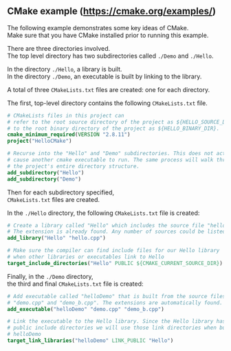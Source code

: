 ## CMake example (https://cmake.org/examples/)

The following example demonstrates some key ideas of CMake.<br>
Make sure that you have CMake installed prior to running this example.

There are three directories involved.<br>
The top level directory has two subdirectories called `./Demo` and `./Hello`.<br> 

In the directory `./Hello`, a library is built.<br>
In the directory `./Demo`, an executable is built by linking to the library.<br>

A total of three `CMakeLists.txt` files are created: one for each directory.<br>

The first, top-level directory contains the following `CMakeLists.txt` file.

```cmake
# CMakeLists files in this project can
# refer to the root source directory of the project as ${HELLO_SOURCE_DIR} and
# to the root binary directory of the project as ${HELLO_BINARY_DIR}.
cmake_minimum_required(VERSION "2.8.11")
project("HelloCMake")

# Recurse into the "Hello" and "Demo" subdirectories. This does not actually
# cause another cmake executable to run. The same process will walk through
# the project's entire directory structure.
add_subdirectory("Hello")
add_subdirectory("Demo")
```

Then for each subdirectory specified,<br>
`CMakeLists.txt` files are created. 

In the `./Hello` directory, the following `CMakeLists.txt` file is created:

```cmake
# Create a library called "Hello" which includes the source file "hello.cpp".
# The extension is already found. Any number of sources could be listed here.
add_library("Hello" "hello.cpp")

# Make sure the compiler can find include files for our Hello library
# when other libraries or executables link to Hello
target_include_directories("Hello" PUBLIC ${CMAKE_CURRENT_SOURCE_DIR})
```

Finally, in the `./Demo` directory,<br>
the third and final `CMakeLists.txt` file is created:

```cmake
# Add executable called "helloDemo" that is built from the source files
# "demo.cpp" and "demo_b.cpp". The extensions are automatically found.
add_executable("helloDemo" "demo.cpp" "demo_b.cpp")

# Link the executable to the Hello library. Since the Hello library has
# public include directories we will use those link directories when building
# helloDemo
target_link_libraries("helloDemo" LINK_PUBLIC "Hello")
```
